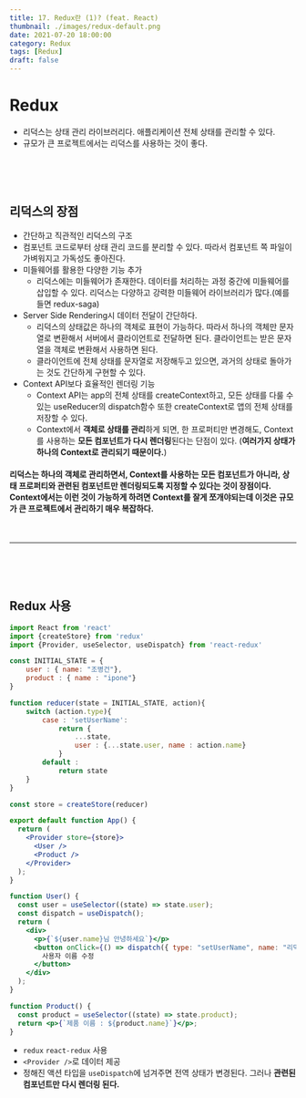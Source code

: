 ```yaml
---
title: 17. Redux란 (1)? (feat. React)
thumbnail: ./images/redux-default.png
date: 2021-07-20 18:00:00
category: Redux
tags: [Redux]
draft: false
---
```



# Redux

- 리덕스는 상태 관리 라이브러리다. 애플리케이션 전체 상태를 관리할 수 있다.
- 규모가 큰 프로젝트에서는 리덕스를 사용하는 것이 좋다.

<br>
<br>
<br>

## 리덕스의 장점

- 간단하고 직관적인 리덕스의 구조
- 컴포넌트 코드로부터 상태 관리 코드를 분리할 수 있다. 따라서 컴포넌트 쪽 파일이 가벼워지고 가독성도 좋아진다.
- 미들웨어를 활용한 다양한 기능 추가
  - 리덕스에는 미들웨어가 존재한다. 데이터를 처리하는 과정 중간에 미들웨어를 삽입할 수 있다. 리덕스는 다양하고 강력한 미들웨어 라이브러리가 많다.(예를들면 redux-saga)
- Server Side Rendering시 데이터 전달이 간단하다.
  - 리덕스의 상태값은 하나의 객체로 표현이 가능하다. 따라서 하나의 객체만 문자열로 변환해서 서버에서 클라이언트로 전달하면 된다. 클라이언트는 받은 문자열을 객체로 변환해서 사용하면 된다.
  - 클라이언트에 전체 상태를 문자열로 저장해두고 있으면, 과거의 상태로 돌아가는 것도 간단하게 구현할 수 있다.
- Context API보다 효율적인 렌더링 기능
  - Context API는 app의 전체 상태를 createContext하고, 모든 상태를 다룰 수 있는 useReducer의 dispatch함수 또한 createContext로 앱의 전체 상태를 저장할 수 있다.
  - Context에서 **객체로 상태를 관리**하게 되면, 한 프로퍼티만 변경해도, Context를 사용하는 **모든 컴포넌트가 다시 렌더링**된다는 단점이 있다. (**여러가지 상태가 하나의 Context로 관리되기 때문이다.**)

#### **리덕스는 하나의 객체로 관리하면서, Context를 사용하는 모든 컴포넌트가 아니라, 상태 프로퍼티와 관련된 컴포넌트만 렌더링되도록 지정할 수 있다는 것이 장점이다.** Context에서는 이런 것이 가능하게 하려면 Context를 잘게 쪼개야되는데 이것은 규모가 큰 프로젝트에서 관리하기 매우 복잡하다.

<br>
<hr>
<br>
<br>
<br>

## Redux 사용

```jsx
import React from 'react'
import {createStore} from 'redux'
import {Provider, useSelector, useDispatch} from 'react-redux'

const INITIAL_STATE = {
    user : { name: "조병건"},
    product : { name : "ipone"}
}

function reducer(state = INITIAL_STATE, action){
    switch (action.type){
        case : 'setUserName':
            return {
                ...state,
                user : {...state.user, name : action.name}
            }
        default :
            return state
    }
}

const store = createStore(reducer)
```

```jsx
export default function App() {
  return (
    <Provider store={store}>
      <User />
      <Product />
    </Provider>
  );
}

function User() {
  const user = useSelector((state) => state.user);
  const dispatch = useDispatch();
  return (
    <div>
      <p>{`${user.name}님 안녕하세요`}</p>
      <button onClick={() => dispatch({ type: "setUserName", name: "리덕스" })}>
        사용자 이름 수정
      </button>
    </div>
  );
}

function Product() {
  const product = useSelector((state) => state.product);
  return <p>{`제품 이름 : ${product.name}`}</p>;
}
```

- `redux` `react-redux` 사용
- `<Provider />`로 데이터 제공
- 정해진 액션 타입을 `useDispatch`에 넘겨주면 전역 상태가 변경된다. 그러나 **관련된 컴포넌트만 다시 렌더링 된다.**
